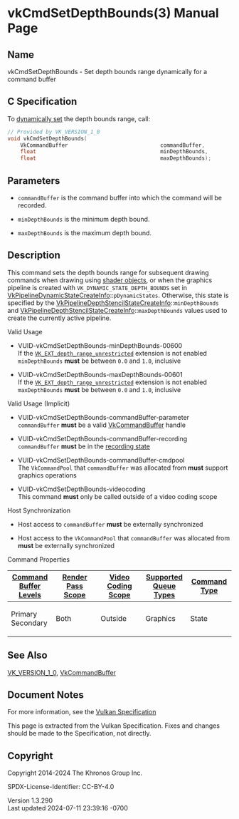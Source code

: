 # vkCmdSetDepthBounds(3) Manual Page

## Name

vkCmdSetDepthBounds - Set depth bounds range dynamically for a command
buffer



## <a href="#_c_specification" class="anchor"></a>C Specification

To <a
href="https://registry.khronos.org/vulkan/specs/1.3-extensions/html/vkspec.html#pipelines-dynamic-state"
target="_blank" rel="noopener">dynamically set</a> the depth bounds
range, call:

``` c
// Provided by VK_VERSION_1_0
void vkCmdSetDepthBounds(
    VkCommandBuffer                             commandBuffer,
    float                                       minDepthBounds,
    float                                       maxDepthBounds);
```

## <a href="#_parameters" class="anchor"></a>Parameters

- `commandBuffer` is the command buffer into which the command will be
  recorded.

- `minDepthBounds` is the minimum depth bound.

- `maxDepthBounds` is the maximum depth bound.

## <a href="#_description" class="anchor"></a>Description

This command sets the depth bounds range for subsequent drawing commands
when drawing using <a
href="https://registry.khronos.org/vulkan/specs/1.3-extensions/html/vkspec.html#shaders-objects"
target="_blank" rel="noopener">shader objects</a>, or when the graphics
pipeline is created with `VK_DYNAMIC_STATE_DEPTH_BOUNDS` set in
[VkPipelineDynamicStateCreateInfo](https://registry.khronos.org/vulkan/specs/1.3-extensions/man/html/VkPipelineDynamicStateCreateInfo.html)::`pDynamicStates`.
Otherwise, this state is specified by the
[VkPipelineDepthStencilStateCreateInfo](https://registry.khronos.org/vulkan/specs/1.3-extensions/man/html/VkPipelineDepthStencilStateCreateInfo.html)::`minDepthBounds`
and
[VkPipelineDepthStencilStateCreateInfo](https://registry.khronos.org/vulkan/specs/1.3-extensions/man/html/VkPipelineDepthStencilStateCreateInfo.html)::`maxDepthBounds`
values used to create the currently active pipeline.

Valid Usage

- <a href="#VUID-vkCmdSetDepthBounds-minDepthBounds-00600"
  id="VUID-vkCmdSetDepthBounds-minDepthBounds-00600"></a>
  VUID-vkCmdSetDepthBounds-minDepthBounds-00600  
  If the
  [`VK_EXT_depth_range_unrestricted`](VK_EXT_depth_range_unrestricted.html)
  extension is not enabled `minDepthBounds` **must** be between `0.0`
  and `1.0`, inclusive

- <a href="#VUID-vkCmdSetDepthBounds-maxDepthBounds-00601"
  id="VUID-vkCmdSetDepthBounds-maxDepthBounds-00601"></a>
  VUID-vkCmdSetDepthBounds-maxDepthBounds-00601  
  If the
  [`VK_EXT_depth_range_unrestricted`](VK_EXT_depth_range_unrestricted.html)
  extension is not enabled `maxDepthBounds` **must** be between `0.0`
  and `1.0`, inclusive

Valid Usage (Implicit)

- <a href="#VUID-vkCmdSetDepthBounds-commandBuffer-parameter"
  id="VUID-vkCmdSetDepthBounds-commandBuffer-parameter"></a>
  VUID-vkCmdSetDepthBounds-commandBuffer-parameter  
  `commandBuffer` **must** be a valid
  [VkCommandBuffer](https://registry.khronos.org/vulkan/specs/1.3-extensions/man/html/VkCommandBuffer.html) handle

- <a href="#VUID-vkCmdSetDepthBounds-commandBuffer-recording"
  id="VUID-vkCmdSetDepthBounds-commandBuffer-recording"></a>
  VUID-vkCmdSetDepthBounds-commandBuffer-recording  
  `commandBuffer` **must** be in the [recording
  state](#commandbuffers-lifecycle)

- <a href="#VUID-vkCmdSetDepthBounds-commandBuffer-cmdpool"
  id="VUID-vkCmdSetDepthBounds-commandBuffer-cmdpool"></a>
  VUID-vkCmdSetDepthBounds-commandBuffer-cmdpool  
  The `VkCommandPool` that `commandBuffer` was allocated from **must**
  support graphics operations

- <a href="#VUID-vkCmdSetDepthBounds-videocoding"
  id="VUID-vkCmdSetDepthBounds-videocoding"></a>
  VUID-vkCmdSetDepthBounds-videocoding  
  This command **must** only be called outside of a video coding scope

Host Synchronization

- Host access to `commandBuffer` **must** be externally synchronized

- Host access to the `VkCommandPool` that `commandBuffer` was allocated
  from **must** be externally synchronized

Command Properties

<table class="tableblock frame-all grid-all stretch">
<colgroup>
<col style="width: 20%" />
<col style="width: 20%" />
<col style="width: 20%" />
<col style="width: 20%" />
<col style="width: 20%" />
</colgroup>
<thead>
<tr>
<th class="tableblock halign-left valign-top"><a
href="#VkCommandBufferLevel">Command Buffer Levels</a></th>
<th class="tableblock halign-left valign-top"><a
href="#vkCmdBeginRenderPass">Render Pass Scope</a></th>
<th class="tableblock halign-left valign-top"><a
href="#vkCmdBeginVideoCodingKHR">Video Coding Scope</a></th>
<th class="tableblock halign-left valign-top"><a
href="#VkQueueFlagBits">Supported Queue Types</a></th>
<th class="tableblock halign-left valign-top"><a
href="#fundamentals-queueoperation-command-types">Command Type</a></th>
</tr>
</thead>
<tbody>
<tr>
<td class="tableblock halign-left valign-top"><p>Primary<br />
Secondary</p></td>
<td class="tableblock halign-left valign-top"><p>Both</p></td>
<td class="tableblock halign-left valign-top"><p>Outside</p></td>
<td class="tableblock halign-left valign-top"><p>Graphics</p></td>
<td class="tableblock halign-left valign-top"><p>State</p></td>
</tr>
</tbody>
</table>

## <a href="#_see_also" class="anchor"></a>See Also

[VK_VERSION_1_0](https://registry.khronos.org/vulkan/specs/1.3-extensions/man/html/VK_VERSION_1_0.html),
[VkCommandBuffer](https://registry.khronos.org/vulkan/specs/1.3-extensions/man/html/VkCommandBuffer.html)

## <a href="#_document_notes" class="anchor"></a>Document Notes

For more information, see the <a
href="https://registry.khronos.org/vulkan/specs/1.3-extensions/html/vkspec.html#vkCmdSetDepthBounds"
target="_blank" rel="noopener">Vulkan Specification</a>

This page is extracted from the Vulkan Specification. Fixes and changes
should be made to the Specification, not directly.

## <a href="#_copyright" class="anchor"></a>Copyright

Copyright 2014-2024 The Khronos Group Inc.

SPDX-License-Identifier: CC-BY-4.0

Version 1.3.290  
Last updated 2024-07-11 23:39:16 -0700
